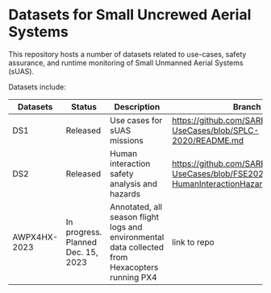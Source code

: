 # Datasets for Small Uncrewed Aerial Systems

This repository hosts a number of datasets related to use-cases, safety assurance, and runtime monitoring of Small Unmanned Aerial Systems (sUAS).

Datasets include:

| Datasets     | Status | Description                 | Branch | Publication |
|--|--|-------------                    |--                              |-- |  
| DS1          | Released | Use cases for sUAS missions | https://github.com/SAREC-Lab/sUAS-UseCases/blob/SPLC-2020/README.md | [SPLC 2020](../SPLC-2020/SPLC2020.txt)|
| DS2          | Released | Human interaction safety analysis and hazards | https://github.com/SAREC-Lab/sUAS-UseCases/blob/FSE2021-HumanInteractionHazards/README.md| FSE 2021|
| AWPX4HX-2023  |In progress. Planned Dec. 15, 2023  | Annotated, all season flight logs and environmental data collected from Hexacopters running PX4 | link to repo | Link to referencerable paper|
